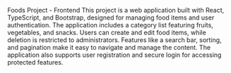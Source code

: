Foods Project - Frontend
This project is a web application built with React, TypeScript, and Bootstrap, designed for managing food items and user authentication. The application includes a category list featuring fruits, vegetables, and snacks. Users can create and edit food items, while deletion is restricted to administrators. Features like a search bar, sorting, and pagination make it easy to navigate and manage the content. The application also supports user registration and secure login for accessing protected features.
